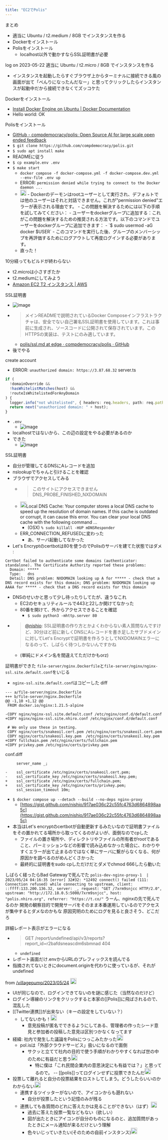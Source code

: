 ```yaml
---
title: "EC2でPolis"
---
```


まとめ
- 適当に Ubuntu / t2.medium / 8GB でインスタンスを作る
- Dockerをインストール
- Polisをインストール
    - localhost以外で動かすならSSL証明書が必要


log on 2023-05-22
適当に Ubuntu / t2.micro / 8GB でインスタンスを作る
- インスタンスを起動したらすぐブラウザ上からターミナルに接続できる風の画面が出て「べんりになったんだなー」と思ってクリックしたらインスタンスが起動中だから接続できなくてズッコケた

Dockerをインストール
- [Install Docker Engine on Ubuntu | Docker Documentation](https://docs.docker.com/engine/install/ubuntu/)
- Hello world: OK

Polisをインストール
- [GitHub - compdemocracy/polis: Open Source AI for large scale open ended feedback](https://github.com/compdemocracy/polis)
- `$ git clone https://github.com/compdemocracy/polis.git`
- `$ sudo apt install make`
- READMEに従う
- `$ cp example.env .env`
- `$ make start`
    - `docker compose -f docker-compose.yml -f docker-compose.dev.yml --env-file .env up`
    - ERROR: `permission denied while trying to connect to the Docker daemon ...`
    - <img src='https://scrapbox.io/api/pages/nishio/gpt-4/icon' alt='gpt-4.icon' height="19.5"/>
        - Dockerのデーモンはrootユーザーとして実行され、デフォルトでは他のユーザーはそれと対話できません。これが"permission denied"エラーが表示される理由です。
        - この問題を解決するためには以下の手順を試してみてください：
            - ユーザーをdockerグループに追加する：これがこの問題を解決するための推奨される方法です。以下のコマンドでユーザーをdockerグループに追加できます：
            - `$ sudo usermod -aG docker $USER`
        - このコマンドを実行した後、グループのメンバーシップを再評価するためにログアウトして再度ログインする必要があります。
    - 直った！

10分経ってもビルドが終わらない
- t2.microは小さすぎたか
- t2.mediumにしてみよう
- [Amazon EC2 T2 インスタンス | AWS](https://aws.amazon.com/jp/ec2/instance-types/t2/)

SSL証明書
- ![image](https://gyazo.com/c0e9f95d8c7b2a598a88e4aaa860b009/thumb/1000)
- > メインREADMEで説明されているDocker Composeインフラストラクチャは、安全でない自己署名SSL証明書を使用しています。これは事前に生成され、ソースコードに公開されて保存されています。このHTTPSの実装は、テストにのみ適しています。
    - [polis/ssl.md at edge · compdemocracy/polis · GitHub](https://github.com/compdemocracy/polis/blob/edge/docs/ssl.md)
- 後でやる

create account
- ERROR: `unauthorized domain: https://3.87.68.32`
server.ts

```typescript
if (
  !domainOverride &&
  !hasWhitelistMatches(host) &&
  !routeIsWhitelistedForAnyDomain
) {
  logger.info("not whitelisted", { headers: req.headers, path: req.path });
  return next("unauthorized domain: " + host);
}
```

- `.env`
    - ![image](https://gyazo.com/a8cdf4dc6d10f29fc4c0ddc4a109dc70/thumb/1000)
- localhostではないから、この辺の設定をやる必要があるのか
- できた
    - ![image](https://gyazo.com/8ad5ca4a532c28ff9da40035e9309f92/thumb/1000)

SSL証明書
- 自分が管理してるDNSにAレコードを追加
- nslookupでちゃんと引けることを確認
- ブラウザでアクセスしてみる
    - > このサイトにアクセスできません DNS_PROBE_FINISHED_NXDOMAIN
    - <img src='https://scrapbox.io/api/pages/nishio/gpt-4/icon' alt='gpt-4.icon' height="19.5"/>Local DNS Cache: Your computer stores a local DNS cache to speed up the resolution of domain names. If this cache is outdated or corrupt, it can cause this error. You can clear your local DNS cache with the following command ...
        - (OSX) `% sudo killall -HUP mDNSResponder`
    - ERR_CONNECTION_REFUSEDに変わった
        - あ、サーバ起動してなかった
- Let's Encryptのcertbotは80を使うのでPolisのサーバを建てた状態ではダメ
:

```
Certbot failed to authenticate some domains (authenticator: standalone). The Certificate Authority reported these problems:
  Domain: *****
  Type:   dns
  Detail: DNS problem: NXDOMAIN looking up A for ***** - check that a DNS record exists for this domain; DNS problem: NXDOMAIN looking up AAAA for ***** - check that a DNS record exists for this domain
```

- DNSのせいかと思って少し待ったりしてたが、違うなこれ
    - EC2のセキュリティルールで443と22しか開けてなかった
    - 80番を開けて、外からアクセスできることを確認
        - `$ sudo python3 -mhttp.server 80`
- > [@nishio](https://twitter.com/nishio/status/1660488886341234690?s=20): SSL証明書の作り方とかよくわからない素人質問なんですけど、30分ほど前に新しくDNSにAレコードを書き足したサブドメインに対してLet's Encryptで証明書を作ろうとしてNXDOMAINエラーになるのって、しばらく待つしかないんですかね
    - (単純にドメイン名を間違えてただけかもorz)

証明書ができた
`file-server/nginx.Dockerfile`と`file-server/nginx/nginx-ssl.site.default.conf`をいじる
- `nginx-ssl.site.default.conf`はコピーした
diff

```
--- a/file-server/nginx.Dockerfile
+++ b/file-server/nginx.Dockerfile
@@ -1,10 +1,12 @@
 FROM docker.io/nginx:1.21.5-alpine
 
-COPY nginx/nginx-ssl.site.default.conf /etc/nginx/conf.d/default.conf
+COPY nginx/nginx-ssl.site.nhiro.conf /etc/nginx/conf.d/default.conf
 
 # We only use these in testing.
 COPY nginx/certs/snakeoil.cert.pem /etc/nginx/certs/snakeoil.cert.pem
 COPY nginx/certs/snakeoil.key.pem  /etc/nginx/certs/snakeoil.key.pem
+COPY fullchain.pem /etc/nginx/certs/fullchain.pem
+COPY privkey.pem /etc/nginx/certs/privkey.pem
```

conf.diff

```
     server_name _;
 
-    ssl_certificate /etc/nginx/certs/snakeoil.cert.pem;
-    ssl_certificate_key /etc/nginx/certs/snakeoil.key.pem;
+    ssl_certificate /etc/nginx/certs/fullchain.pem;
+    ssl_certificate_key /etc/nginx/certs/privkey.pem;
     ssl_session_timeout 10m;
```

- `$ docker compose up --detach --build --no-deps nginx-proxy`
    - [https://gist.github.com/nishio/917ae036c22c55fc4763d6864898aa5c](https://gist.github.com/nishio/917ae036c22c55fc4763d6864898aa5c)
- 本当はLet's encryptのcertbotが自動更新するみたいなので証明書ファイルをその置かれてる場所から取ってくるのがよいが、面倒なのでcpした
    - ファイルの置き場所や、ディレクトリやファイルの所有者がrootであること、パーミッションなどの影響で読み込めなかった場合に、わかりやすくエラーが出て止まるのではなく単にサーバに繋がらなくなる、何が原因かを調べるのがめんどくさかった
    - 最終的に証明書をsudo cpしただけだとダメでchmod 666したら動いた


しばらく経ったらBad Gatewayで死んでた
`polis-dev-nginx-proxy-1  | 2023/05/24 04:16:35 [error] 32#32: *12492 connect() failed (111: Connection refused) while connecting to upstream, client: ::ffff:133.200.136.32, server: _, request: "GET /7xrm9snjcc HTTP/2.0", upstream: "http://172.18.0.5:5000/7xrm9snjcc", host: "polis.nhiro.org", referrer: "https://t.co/"`
うーん、nginxの先で死んでるのか
開発の観察目的で開発サーバをそのまま本番運用しているのでアクセスが集中するとダメなのかもな
原因究明のためにログを見ると良さそう、どこだろ

詳細レポート表示がエラーになる
- > GET /report/undefined/api/v3/reports?report_id=r2bafdsneascdm6sbmnad 404
    - `undefined`
- レポート画面だけ.envからURLのプレフィックスを読んでる
- 指摘されてないときにdocument.originを代わりに使っているが、それがundefined



from [/villagepump/2023/05/24](https://scrapbox.io/villagepump/2023/05/24)
<img src='https://scrapbox.io/api/pages/villagepump/inajob/icon' alt='/villagepump/inajob.icon' height="19.5"/>
- UIが同じなので、ログインできてないのを謎に感じた（当然なのだけど）
- ログイン導線のリンクをクリックすると本家の[[Polis]]に飛ばされるので、混乱した
- [[Twitter連携]]が出来ない（キーの設定をしていない？）
    - してないかも！<img src='https://scrapbox.io/api/pages/villagepump/nishio/icon' alt='/villagepump/nishio.icon' height="19.5"/>
        - 意見投稿が匿名でできるようにしてある、管理者の作ったシード意見と参加者の投稿した意見は区別つかなくなってます
- 経緯: 社内で発生した議論をPolisにつっこみたかった<img src='https://scrapbox.io/api/pages/villagepump/nishio/icon' alt='/villagepump/nishio.icon' height="19.5"/>
    - pol.isは「外部クラウドサービス」扱いになるので面倒
        - サクッと立てて社内の目的で使う手順がわかりやすくなれば世の中のために有益だと思う<img src='https://scrapbox.io/api/pages/villagepump/nishio/icon' alt='/villagepump/nishio.icon' height="19.5"/>
            - 特に僕は「これ民間企業内の意思決定にも有益では？」と思ってるので。
--
[[polis]]ってログインせずに投票できたんだ<img src='https://scrapbox.io/api/pages/villagepump/takker/icon' alt='/villagepump/takker.icon' height="19.5"/>
- 投票して離れると自分の投票結果をロストしてしまう。どうしたらいいのかわからない<img src='https://scrapbox.io/api/pages/villagepump/issac/icon' alt='/villagepump/issac.icon' height="19.5"/>
    - 連携するツイッターがないので、アイコンからも遡れない
        - 自分が投票したという記憶のみが残る
    - 連携しても各質問のどれに答えたかは見ることができない（はず）<img src='https://scrapbox.io/api/pages/villagepump/inajob/icon' alt='/villagepump/inajob.icon' height="19.5"/>
        - 過去に答えた投票一覧などもない（欲しい）
        - 図が出たときにアイコンが自分のものになるのと、追加質問があったときにメール通知が来るだけという理解
        - 色々いじっていきたい(そのための自前インスタンス)<img src='https://scrapbox.io/api/pages/villagepump/nishio/icon' alt='/villagepump/nishio.icon' height="19.5"/>
